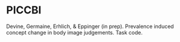 # PICCBI
Devine, Germaine, Erhlich, &amp; Eppinger (in prep). Prevalence induced concept change in body image judgements. Task code.
